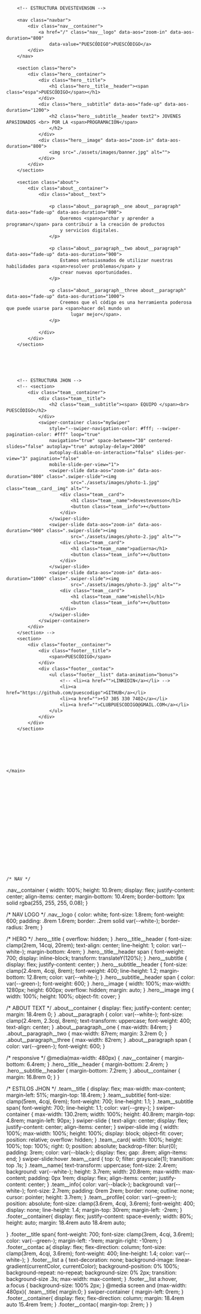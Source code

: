  <main id="main">

        <!-- ESTRUCTURA DEVESTEVENSON -->

        <nav class="navbar">
            <div class="nav__container">
                <a href="/" class="nav__logo" data-aos="zoom-in" data-aos-duration="800"
                    data-value="PUESCÓDIGO">PUESCÓDIGO</a>
            </div>
        </nav>

        <section class="hero">
            <div class="hero__container">
                <div class="hero__title">
                    <h1 class="hero__title__header"><span class="espa">PUESCÓDIGO</span></h1>
                </div>
                <div class="hero__subtitle" data-aos="fade-up" data-aos-duration="1200">
                    <h2 class="hero__subtitle__header text2"> JOVENES APASIONADOS <br> POR LA <span>PROGRAMACIÓN</span>
                    </h2>
                </div>
                <div class="hero__image" data-aos="zoom-in" data-aos-duration="800">
                    <img src="./assets/images/banner.jpg" alt="">
                </div>
            </div>
        </section>

        <section class="about">
            <div class="about__container">
                <div class="about__text">

                    <p class="about__paragraph__one about__paragraph" data-aos="fade-up" data-aos-duration="800">
                        Queremos <span>parchar y aprender a programar</span> para contribuir a la creación de productos
                        y servicios digitales.
                    </p>

                    <p class="about__paragraph__two about__paragraph" data-aos="fade-up" data-aos-duration="900">
                        Estamos entusiasmados de utilizar nuestras habilidades para <span>resolver problemas</span> y
                        crear nuevas oportunidades.
                    </p>

                    <p class="about__paragraph__three about__paragraph" data-aos="fade-up" data-aos-duration="1000">
                        Creemos que el código es una herramienta poderosa que puede usarse para <span>hacer del mundo un
                            lugar mejor</span>.
                    </p>

                </div>
            </div>
        </section>





        <!-- ESTRUCTURA JHON -->
        <!-- <section>
            <div class="team__container">
                <div class="team__title">
                    <h2 class="team__subtitle"><span> EQUIPO </span><br> PUESCÓDIGO</h2>
                </div>
                <swiper-container class="mySwiper"
                    style="--swiper-navigation-color: #fff; --swiper-pagination-color: #fff" loop="true"
                    navigation="true" space-between="30" centered-slides="false" autoplay="true" autoplay-delay="2000"
                    autoplay-disable-on-interaction="false" slides-per-view="3" pagination="false"
                    mobile-slide-per-view="1">
                    <swiper-slide data-aos="zoom-in" data-aos-duration="800" class=".swiper-slide"><img
                            src="./assets/images/photo-1.jpg" class="team__card__img" alt="">
                        <div class="team__card">
                            <h1 class="team__name">devestevenson</h1>
                            <button class="team__info">+</button>
                        </div>
                    </swiper-slide>
                    <swiper-slide data-aos="zoom-in" data-aos-duration="900" class=".swiper-slide"><img
                            src="./assets/images/photo-2.jpg" alt="">
                        <div class="team__card">
                            <h1 class="team__name">padierna</h1>
                            <button class="team__info">+</button>
                        </div>
                    </swiper-slide>
                    <swiper-slide data-aos="zoom-in" data-aos-duration="1000" class=".swiper-slide"><img
                            src="./assets/images/photo-3.jpg" alt="">
                        <div class="team__card">
                            <h1 class="team__name">mishell</h1>
                            <button class="team__info">+</button>
                        </div>
                    </swiper-slide>
                </swiper-container>
            </div>
        </section> -->
        <section>
            <div class="footer__container">
                <div class="footer__title">
                    <span>PUESCÓDIGO</span>
                </div>
                <div class="footer__contac">
                    <ul class="footer__list" data-animation="bonus">
                        <!-- <li><a href="">LINKEDIN</a></li> -->
                        <li><a href="https://github.com/puescodigo">GITHUB</a></li>
                        <li><a href="">+57 305 330 7402</a></li>
                        <li><a href="">CLUBPUESCODIGO@GMAIL.COM</a></li>
                    </ul>
                </div>
            </div>
        </section>






    </main>

















    /* NAV */
.nav__container {
    width: 100%;
    height: 10.9rem;
    display: flex;
    justify-content: center;
    align-items: center;
    margin-bottom: 10.4rem;
    border-bottom: 1px solid rgba(255, 255, 255, 0.08);
}

/* NAV LOGO */
.nav__logo {
    color: white;
    font-size: 1.8rem;
    font-weight: 600;
    padding: .8rem 1.6rem;
    border: .2rem solid var(--white-);
    border-radius: 3rem;
}

/* HERO */
.hero__title {
    overflow: hidden;
}
.hero__title__header {
    font-size: clamp(2rem, 14cqi, 20rem);
    text-align: center;
    line-height: 1;
    color: var(--white-);
    margin-bottom: 4rem;
}
.hero__title__header span {
    font-weight: 700;
    display: inline-block;
    transform: translateY(120%);
}
.hero__subtitle {
    display: flex;
    justify-content: center;
}
.hero__subtitle__header {
    font-size: clamp(2.4rem, 4cqi, 8rem);
    font-weight: 400;
    line-height: 1.2;
    margin-bottom: 12.8rem;
    color: var(--white-);
}
.hero__subtitle__header span {
    color: var(--green-);
    font-weight: 600;
}
.hero__image {
    width: 100%;
    max-width: 1280px;
    height: 600px;
    overflow: hidden;
    margin: auto;
}
.hero__image img {
    width: 100%;
    height: 100%;
    object-fit: cover;
}

/* ABOUT TEXT */
.about__container {
    display: flex;
    justify-content: center;
    margin: 18.4rem 0;
}
.about__paragraph {
    color: var(--white-);
    font-size: clamp(2.4rem, 2.3cqi, 8rem);
    text-transform: uppercase;
    font-weight: 400;
    text-align: center;
}
.about__paragraph__one {
    max-width: 84rem;
}
.about__paragraph__two {
    max-width: 87rem;
    margin: 3.2rem 0;
}
.about__paragraph__three {
    max-width: 82rem;
}
.about__paragraph span {
    color: var(--green-);
    font-weight: 600;
}



/* responsive */
@media(max-width: 480px) {
    .nav__container {
        margin-bottom: 6.4rem;
    }
    .hero__title__header {
        margin-bottom: 2.4rem;
    }
    .hero__subtitle__header {
        margin-bottom: 7.2rem;
    }
    .about__container {
        margin: 16.8rem 0;
    }
}










/* ESTILOS JHON */
.team__title {
    display: flex;
    max-width: max-content;
    margin-left: 51%;
    margin-top: 18.4rem;
}
.team__subtitle{
    font-size: clamp(5rem, 4cqi, 6rem);
    font-weight: 700;
    line-height: 1.1;
}
.team__subtitle span{
    font-weight: 700;
    line-height: 1.1;
    color: var(--grey-);
}
swiper-container {
    max-width: 130.2rem;
    width: 100%;
    height: 40.8rem;
    margin-top: 4.8rem;
    margin-left: 90px;
}
swiper-slide {
    text-align: center;
    display: flex;
    justify-content: center;
    align-items: center;
}
swiper-slide img {
    width: 100%;
    max-width: 100%;
    height: 100%;
    display: block;
    object-fit: cover;
    position: relative;
    overflow: hidden;
}
.team__card{
    width: 100%;
    height: 100%;
    top: 100%;
    right: 0;
    position: absolute;
    backdrop-filter: blur(0);
    padding: 3rem;
    color: var(--black-);
    display: flex;
    gap: .8rem;
    align-items: end;
}
swiper-slide:hover .team__card {
    top: 0;
    filter: grayscale(1);
    transition: top .1s;
}
.team__name{
    text-transform: uppercase;
    font-size: 2.4rem;
    background: var(--white-);
    height: 3.7rem;
    width: 20.8rem;
    max-width: max-content;
    padding: 0px 1rem;
    display: flex;
    align-items: center;
    justify-content: center;
}
.team__info{
    color: var(--black-);
    background: var(--white-);
    font-size: 2.7rem;
    padding: 0rem 2rem;
    border: none;
    outline: none;
    cursor: pointer;
    height: 3.7rem;
}
.team__profile{
    color: var(--green-);
    position: absolute;
    font-size: clamp(3.6rem, 4cqi, 3.6rem);
    font-weight: 400;
    display: none;
    line-height: 1.4;
    margin-top: 30rem;
    margin-left: -2rem;
}
.footer__container{
    display: flex;
    justify-content: space-evenly;
    width: 80%;
    height: auto;
    margin: 18.4rem auto 18.4rem auto;

}
.footer__title span{
    font-weight: 700;
    font-size: clamp(3rem, 4cqi, 3.6rem);
    color: var(--green-);
    margin-left: -1rem;
    margin-right: -10rem;
}
.footer__contac a{
    display: flex;
    flex-direction: column;
    font-size: clamp(3rem, 4cqi, 3.6rem);
    font-weight: 400;
    line-height: 1.4;
    color: var(--white-);
}
.footer__list a {
    text-decoration: none;
    background-image: linear-gradient(currentColor, currentColor);
    background-position: 0% 100%;
    background-repeat: no-repeat;
    background-size: 0% 2px;
    transition: background-size .3s;
    max-width: max-content;
}
.footer__list a:hover, a:focus {
    background-size: 100% 2px;
}
@media screen and (max-width: 480px){
    .team__title{
        margin:0;
    }
    swiper-container {
        margin-left: 0rem;
    }
    .footer__container{
        display: flex;
        flex-direction: column;
        margin: 18.4rem auto 15.4rem 1rem;
    }
    .footer__contac{
        margin-top: 2rem;
    }
}